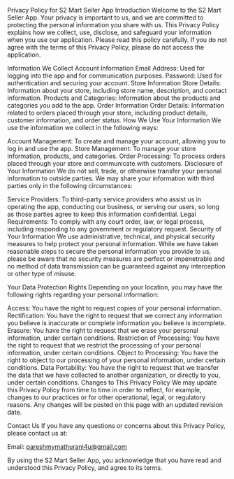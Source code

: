 Privacy Policy for S2 Mart Seller App
Introduction
Welcome to the S2 Mart Seller App. Your privacy is important to us, and we are committed to protecting the personal information you share with us. This Privacy Policy explains how we collect, use, disclose, and safeguard your information when you use our application. Please read this policy carefully. If you do not agree with the terms of this Privacy Policy, please do not access the application.

Information We Collect
Account Information
Email Address: Used for logging into the app and for communication purposes.
Password: Used for authentication and securing your account.
Store Information
Store Details: Information about your store, including store name, description, and contact information.
Products and Categories: Information about the products and categories you add to the app.
Order Information
Order Details: Information related to orders placed through your store, including product details, customer information, and order status.
How We Use Your Information
We use the information we collect in the following ways:

Account Management: To create and manage your account, allowing you to log in and use the app.
Store Management: To manage your store information, products, and categories.
Order Processing: To process orders placed through your store and communicate with customers.
Disclosure of Your Information
We do not sell, trade, or otherwise transfer your personal information to outside parties. We may share your information with third parties only in the following circumstances:

Service Providers: To third-party service providers who assist us in operating the app, conducting our business, or serving our users, so long as those parties agree to keep this information confidential.
Legal Requirements: To comply with any court order, law, or legal process, including responding to any government or regulatory request.
Security of Your Information
We use administrative, technical, and physical security measures to help protect your personal information. While we have taken reasonable steps to secure the personal information you provide to us, please be aware that no security measures are perfect or impenetrable and no method of data transmission can be guaranteed against any interception or other type of misuse.

Your Data Protection Rights
Depending on your location, you may have the following rights regarding your personal information:

Access: You have the right to request copies of your personal information.
Rectification: You have the right to request that we correct any information you believe is inaccurate or complete information you believe is incomplete.
Erasure: You have the right to request that we erase your personal information, under certain conditions.
Restriction of Processing: You have the right to request that we restrict the processing of your personal information, under certain conditions.
Object to Processing: You have the right to object to our processing of your personal information, under certain conditions.
Data Portability: You have the right to request that we transfer the data that we have collected to another organization, or directly to you, under certain conditions.
Changes to This Privacy Policy
We may update this Privacy Policy from time to time in order to reflect, for example, changes to our practices or for other operational, legal, or regulatory reasons. Any changes will be posted on this page with an updated revision date.

Contact Us
If you have any questions or concerns about this Privacy Policy, please contact us at:

Email: pareshmymathurani4u@gmail.com 


By using the S2 Mart Seller App, you acknowledge that you have read and understood this Privacy Policy, and agree to its terms.


